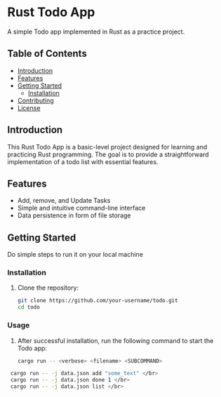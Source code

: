 # Rust Todo App

A simple Todo app implemented in Rust as a practice project.

## Table of Contents

- [Introduction](#introduction)
- [Features](#features)
- [Getting Started](#getting-started)
  - [Installation](#installation)
- [Contributing](#contributing)
- [License](#license)

## Introduction

This Rust Todo App is a basic-level project designed for learning and practicing Rust programming. The goal is to provide a straightforward implementation of a todo list with essential features.

## Features

- Add, remove, and Update Tasks
- Simple and intuitive command-line interface
- Data persistence in form of file storage

## Getting Started

Do simple steps to run it on your local machine

### Installation

1. Clone the repository:

   ```bash
   git clone https://github.com/your-username/todo.git
   cd todo

### Usage

1. After successful installation, run the following command to start the Todo app:

   ```bash
   cargo run -- <verbose> <filename> <SUBCOMMAND>

  ```bash
   cargo run -- -j data.json add "some_text" </br>
   cargo run -- -j data.json done 1 </br>
   cargo run -- -j data.json list </br>
